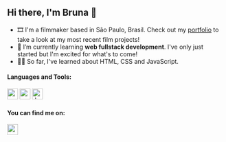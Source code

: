 ## Hi there, I'm Bruna 👋

- 🎞️ I'm a filmmaker based in São Paulo, Brasil. Check out my <a href="https://brunaclementinofon.wixsite.com/portfolio" target="_blank">portfolio</a> to take a look at my most recent film projects!
- 🌱 I’m currently learning **web fullstack development**. I've only just started but I'm excited for what's to come!
- 👩‍💻 So far, I've learned about HTML, CSS and JavaScript.


#### Languages and Tools:
<div>  
  <img height="25px" src="https://img.shields.io/badge/html5-%23E34F26.svg?style=for-the-badge&logo=html5&logoColor=white" />
  <img height="25px" src="https://img.shields.io/badge/css3-%231572B6.svg?style=for-the-badge&logo=css3&logoColor=white" />
  <img alt="JavaScript" height="25px" src="https://img.shields.io/badge/javascript-%23323330.svg?style=for-the-badge&logo=javascript&logoColor=%23F7DF1E" />
</div>
  

  #### You can find me on:
  <a href="mailto:fonseca.brc@gmail.com">
  <img height="25px" src="https://img.shields.io/badge/gmail-DB4437?style=for-the-badge&logo=gmail&logoColor=white"/> 
</a>

